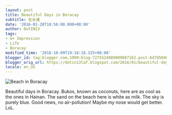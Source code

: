 ```yaml
---
layout: post
title: Beautiful Days in Boracay
subtitle: 在长滩
date: '2016-01-28T10:56:00.000+08:00'
author: DotIN13
tags:
- G+ Impression
- Life
- Boracay
modified_time: '2018-10-09T19:18:18.325+08:00'
blogger_id: tag:blogger.com,1999:blog-7275524089009887162.post-6479504025567123844
blogger_orig_url: https://dotin13laf.blogspot.com/2016/01/beautiful-days-in-boracay.html
locale: en_US
---
```


![Beach in Boracay](post-boracay/beach.jpg)
<p>Beautiful days in Boracay. Bukos, known as coconuts, here are as cool as the ones in
    Hainan. The sand on the beach here is white as milk. The sky is purely blue. Good news, no air-pollution! Maybe my
    nose would get better. LoL.</p>